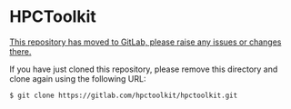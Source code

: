 # HPCToolkit

[This repository has moved to GitLab, please raise any issues or changes there.](https://gitlab.com/hpctoolkit/hpctoolkit)

If you have just cloned this repository, please remove this directory and
clone again using the following URL:
```console
$ git clone https://gitlab.com/hpctoolkit/hpctoolkit.git
```
